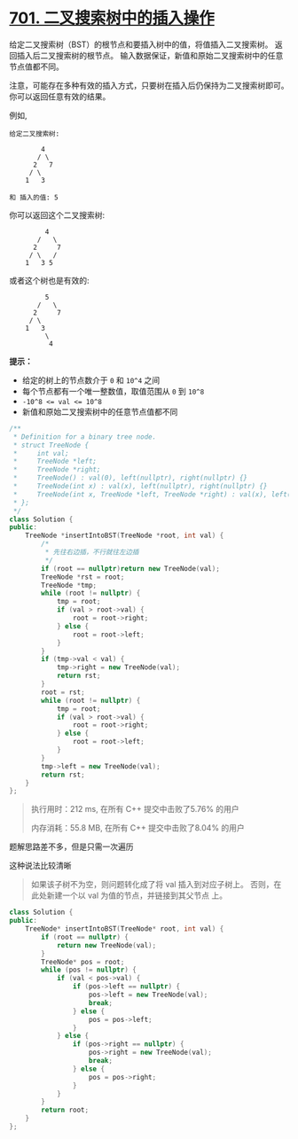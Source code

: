 # [701. 二叉搜索树中的插入操作](https://leetcode-cn.com/problems/insert-into-a-binary-search-tree/)

给定二叉搜索树（BST）的根节点和要插入树中的值，将值插入二叉搜索树。 返回插入后二叉搜索树的根节点。 输入数据保证，新值和原始二叉搜索树中的任意节点值都不同。

注意，可能存在多种有效的插入方式，只要树在插入后仍保持为二叉搜索树即可。 你可以返回任意有效的结果。

 

例如, 

```
给定二叉搜索树:

        4
       / \
      2   7
     / \
    1   3

和 插入的值: 5
```

你可以返回这个二叉搜索树:

```
         4
       /   \
      2     7
     / \   /
    1   3 5
```

或者这个树也是有效的:

```
         5
       /   \
      2     7
     / \   
    1   3
         \
          4
```

 

**提示：**

- 给定的树上的节点数介于 `0` 和 `10^4` 之间
- 每个节点都有一个唯一整数值，取值范围从 `0` 到 `10^8`
- `-10^8 <= val <= 10^8`
- 新值和原始二叉搜索树中的任意节点值都不同

```c++
/**
 * Definition for a binary tree node.
 * struct TreeNode {
 *     int val;
 *     TreeNode *left;
 *     TreeNode *right;
 *     TreeNode() : val(0), left(nullptr), right(nullptr) {}
 *     TreeNode(int x) : val(x), left(nullptr), right(nullptr) {}
 *     TreeNode(int x, TreeNode *left, TreeNode *right) : val(x), left(left), right(right) {}
 * };
 */
class Solution {
public:
    TreeNode *insertIntoBST(TreeNode *root, int val) {
        /*
         * 先往右边插，不行就往左边插
         */
        if (root == nullptr)return new TreeNode(val);
        TreeNode *rst = root;
        TreeNode *tmp;
        while (root != nullptr) {
            tmp = root;
            if (val > root->val) {
                root = root->right;
            } else {
                root = root->left;
            }
        }
        if (tmp->val < val) {
            tmp->right = new TreeNode(val);
            return rst;
        }
        root = rst;
        while (root != nullptr) {
            tmp = root;
            if (val > root->val) {
                root = root->right;
            } else {
                root = root->left;
            }
        }
        tmp->left = new TreeNode(val);
        return rst;
    }
};
```

> 执行用时：212 ms, 在所有 C++ 提交中击败了5.76% 的用户
>
> 内存消耗：55.8 MB, 在所有 C++ 提交中击败了8.04% 的用户

题解思路差不多，但是只需一次遍历

这种说法比较清晰

> 如果该子树不为空，则问题转化成了将 val 插入到对应子树上。
> 否则，在此处新建一个以 val 为值的节点，并链接到其父节点  上。

```c++
class Solution {
public:
    TreeNode* insertIntoBST(TreeNode* root, int val) {
        if (root == nullptr) {
            return new TreeNode(val);
        }
        TreeNode* pos = root;
        while (pos != nullptr) {
            if (val < pos->val) {
                if (pos->left == nullptr) {
                    pos->left = new TreeNode(val);
                    break;
                } else {
                    pos = pos->left;
                }
            } else {
                if (pos->right == nullptr) {
                    pos->right = new TreeNode(val);
                    break;
                } else {
                    pos = pos->right;
                }
            }
        }
        return root;
    }
};
```



